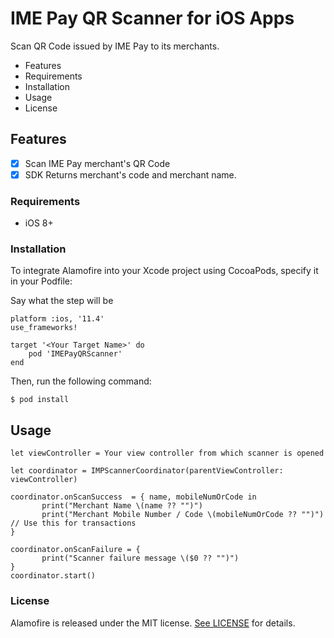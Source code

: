 # IME Pay QR Scanner for iOS Apps

Scan QR Code issued by IME Pay to its merchants.

* Features
* Requirements
* Installation
* Usage
* License

## Features

- [x] Scan IME Pay merchant's QR Code
- [x] SDK Returns merchant's code and merchant name.

### Requirements

* iOS 8+

### Installation

To integrate Alamofire into your Xcode project using CocoaPods, specify it in your Podfile:

Say what the step will be

```
platform :ios, '11.4'
use_frameworks!

target '<Your Target Name>' do
    pod 'IMEPayQRScanner'
end
```

Then, run the following command:

```
$ pod install
```

## Usage

```
let viewController = Your view controller from which scanner is opened

let coordinator = IMPScannerCoordinator(parentViewController: viewController)

```
```
coordinator.onScanSuccess  = { name, mobileNumOrCode in
       print("Merchant Name \(name ?? "")")
       print("Merchant Mobile Number / Code \(mobileNumOrCode ?? "")") // Use this for transactions
}
        
coordinator.onScanFailure = {
       print("Scanner failure message \($0 ?? "")")
}
coordinator.start()
```

### License

Alamofire is released under the MIT license. [See LICENSE](https://github.com/imepay//IMEPayQRScanner_iOS/master/LICENSE) for details.
